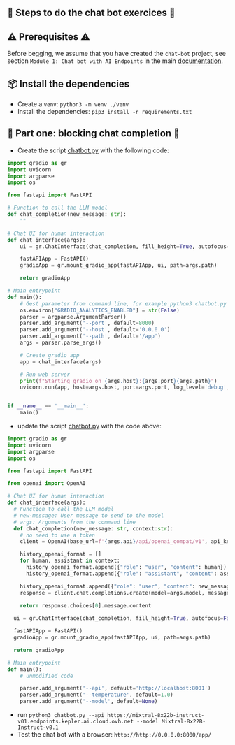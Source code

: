 ## 🤖 Steps to do the chat bot exercices 💬

## ⚠️ Prerequisites ⚠️

Before begging, we assume that you have created the `chat-bot` project, see section `Module 1: Chat bot with AI Endpoints` in the main [documentation](README.md).

## 📦 Install the dependencies

  - Create a `venv`: `python3 -m venv ./venv`
  - Install the dependencies: `pip3 install -r requirements.txt`

## 💬 Part one: blocking chat completion 🛑

  - Create the script [chatbot.py](../../python/chat-bot/chatbot.py) with the following code:
```python
import gradio as gr
import uvicorn
import argparse
import os

from fastapi import FastAPI

# Function to call the LLM model
def chat_completion(new_message: str):
    ""

# Chat UI for human interaction
def chat_interface(args):
    ui = gr.ChatInterface(chat_completion, fill_height=True, autofocus=False, concurrency_limit=None)

    fastAPIApp = FastAPI()
    gradioApp = gr.mount_gradio_app(fastAPIApp, ui, path=args.path)

    return gradioApp

# Main entrypoint
def main():
    # Gest parameter from command line, for example python3 chatbot.py --port 8080
    os.environ["GRADIO_ANALYTICS_ENABLED"] = str(False)
    parser = argparse.ArgumentParser()
    parser.add_argument('--port', default=8000)
    parser.add_argument('--host', default='0.0.0.0')
    parser.add_argument('--path', default='/app')
    args = parser.parse_args()

    # Create gradio app
    app = chat_interface(args)

    # Run web server
    print(f"Starting gradio on {args.host}:{args.port}{args.path}")
    uvicorn.run(app, host=args.host, port=args.port, log_level='debug', access_log=True)


if __name__ == '__main__':
    main()
```
  - update the script [chatbot.py](../../python/chat-bot/chatbot.py) with the code above:
```python
import gradio as gr
import uvicorn
import argparse
import os

from fastapi import FastAPI

from openai import OpenAI

# Chat UI for human interaction
def chat_interface(args):
  # Function to call the LLM model
  # new-message: User message to send to the model
  # args: Arguments from the command line
  def chat_completion(new_message: str, context:str):
    # no need to use a token
    client = OpenAI(base_url=f'{args.api}/api/openai_compat/v1', api_key='foo')

    history_openai_format = []
    for human, assistant in context:
      history_openai_format.append({"role": "user", "content": human})
      history_openai_format.append({"role": "assistant", "content": assistant})

    history_openai_format.append({"role": "user", "content": new_message})
    response = client.chat.completions.create(model=args.model, messages=history_openai_format, temperature=args.temperature, stream=False, max_tokens=1024)

    return response.choices[0].message.content
  
  ui = gr.ChatInterface(chat_completion, fill_height=True, autofocus=False, concurrency_limit=None)

  fastAPIApp = FastAPI()
  gradioApp = gr.mount_gradio_app(fastAPIApp, ui, path=args.path)

  return gradioApp

# Main entrypoint
def main():
    # unmodified code

    parser.add_argument('--api', default='http://localhost:8001')
    parser.add_argument('--temperature', default=1.0)
    parser.add_argument('--model', default=None)

```
  - run `python3 chatbot.py --api https://mixtral-8x22b-instruct-v01.endpoints.kepler.ai.cloud.ovh.net --model Mixtral-8x22B-Instruct-v0.1`
  - Test the chat bot with a browser: `http://http://0.0.0.0:8000/app/`
